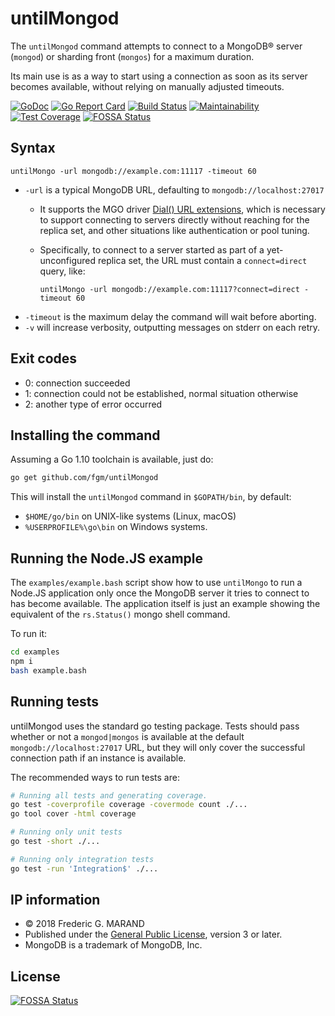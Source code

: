 # untilMongod

The `untilMongod` command attempts to connect to a MongoDB® server (`mongod`) or 
sharding front (`mongos`) for a maximum duration.

Its main use is as a way to start using a connection as soon as its server 
becomes available, without relying on manually adjusted timeouts.

[![GoDoc](https://godoc.org/github.com/fgm/untilMongod?status.svg)](https://godoc.org/github.com/fgm/untilMongod)
[![Go Report Card](https://goreportcard.com/badge/github.com/fgm/untilMongod)](https://goreportcard.com/report/github.com/fgm/untilMongod)
[![Build Status](https://travis-ci.org/fgm/untilMongod.svg?branch=develop)](https://travis-ci.org/fgm/untilMongod)
[![Maintainability](https://api.codeclimate.com/v1/badges/84de4f16f20af011cee0/maintainability)](https://codeclimate.com/github/fgm/untilMongod/maintainability)
[![Test Coverage](https://api.codeclimate.com/v1/badges/84de4f16f20af011cee0/test_coverage)](https://codeclimate.com/github/fgm/untilMongod/test_coverage)
[![FOSSA Status](https://app.fossa.io/api/projects/git%2Bgithub.com%2Ffgm%2FuntilMongod.svg?type=shield)](https://app.fossa.io/projects/git%2Bgithub.com%2Ffgm%2FuntilMongod?ref=badge_shield)

## Syntax

    untilMongo -url mongodb://example.com:11117 -timeout 60
    
* `-url` is a typical MongoDB URL, defaulting to `mongodb://localhost:27017`
  * It supports the MGO driver [Dial() URL extensions], which is necessary to support connecting to servers directly without
    reaching for the replica set, and other situations like authentication or pool tuning. 
   * Specifically, to connect to a server started as part of a yet-unconfigured replica set, the URL must contain a
     `connect=direct` query, like:
        
         untilMongo -url mongodb://example.com:11117?connect=direct -timeout 60
* `-timeout` is the maximum delay the command will wait before aborting.
* `-v` will increase verbosity, outputting messages on stderr on each retry.

[Dial() URL extensions]: https://godoc.org/github.com/globalsign/mgo#Dial


## Exit codes

* 0: connection succeeded
* 1: connection could not be established, normal situation otherwise
* 2: another type of error occurred


## Installing the command

Assuming a Go 1.10 toolchain is available, just do:

```bash
go get github.com/fgm/untilMongod
```

This will install the `untilMongod` command in `$GOPATH/bin`, by default:

* `$HOME/go/bin` on UNIX-like systems (Linux, macOS) 
* `%USERPROFILE%\go\bin` on Windows systems.


## Running the Node.JS example

The `examples/example.bash` script show how to use `untilMongo` to run a Node.JS 
application only once the MongoDB server it tries to connect to has become 
available. The application itself is just an example showing the equivalent of
the `rs.Status()` mongo shell command.

To run it:

```bash
cd examples
npm i
bash example.bash
``` 


## Running tests

untilMongod uses the standard go testing package. Tests should pass whether or
not a `mongod|mongos` is available at the default `mongodb://localhost:27017`
URL, but they will only cover the successful connection path if an instance is
available.

The recommended ways to run tests are:

```bash
# Running all tests and generating coverage.
go test -coverprofile coverage -covermode count ./...
go tool cover -html coverage

# Running only unit tests
go test -short ./...

# Running only integration tests
go test -run 'Integration$' ./...
```


## IP information

* © 2018 Frederic G. MARAND
* Published under the [General Public License](LICENSE), version 3 or later.
* MongoDB is a trademark of MongoDB, Inc.


## License
[![FOSSA Status](https://app.fossa.io/api/projects/git%2Bgithub.com%2Ffgm%2FuntilMongod.svg?type=large)](https://app.fossa.io/projects/git%2Bgithub.com%2Ffgm%2FuntilMongod?ref=badge_large)